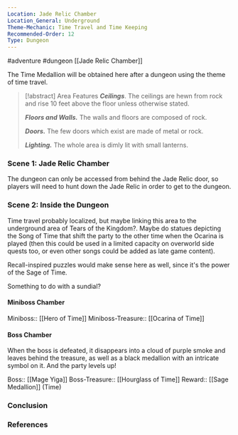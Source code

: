 ```yaml
---
Location: Jade Relic Chamber
Location_General: Underground
Theme-Mechanic: Time Travel and Time Keeping
Recommended-Order: 12
Type: Dungeon
---
```


 #adventure #dungeon [[Jade Relic Chamber]]

The Time Medallion will be obtained here after a dungeon using the theme of time travel.

>[!abstract] Area Features
 > ***Ceilings***. The ceilings are hewn from rock and rise 10 feet above the floor unless otherwise stated.
 > 
 > ***Floors and Walls.*** The walls and floors are composed of rock.
 > 
 > ***Doors.*** The few doors which exist are made of metal or rock.
 > 
 > ***Lighting.*** The whole area is dimly lit with small lanterns.

### Scene 1: Jade Relic Chamber

The dungeon can only be accessed from behind the Jade Relic door, so players will need to hunt down the Jade Relic in order to get to the dungeon.

### Scene 2: Inside the Dungeon

Time travel probably localized, but maybe linking this area to the underground area of Tears of the Kingdom?. Maybe do statues depicting the Song of Time that shift the party to the other time when the Ocarina is played (then this could be used in a limited capacity on overworld side quests too, or even other songs could be added as late game content).

Recall-inspired puzzles would make sense here as well, since it's the power of the Sage of Time.

Something to do with a sundial?

#### Miniboss Chamber

Miniboss:: [[Hero of Time]]
Miniboss-Treasure:: [[Ocarina of Time]]

#### Boss Chamber

When the boss is defeated, it disappears into a cloud of purple smoke and leaves behind the treasure, as well as a black medallion with an intricate symbol on it. And the party levels up!

Boss:: [[Mage Yiga]]
Boss-Treasure:: [[Hourglass of Time]]
Reward:: [[Sage Medallion]] (Time)

### Conclusion


### References
